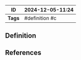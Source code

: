 | ID       | 2024-12-05-11:24 |
| -------- | ---------------- |
| **Tags** | #definition #c   |
## Definition

## References
